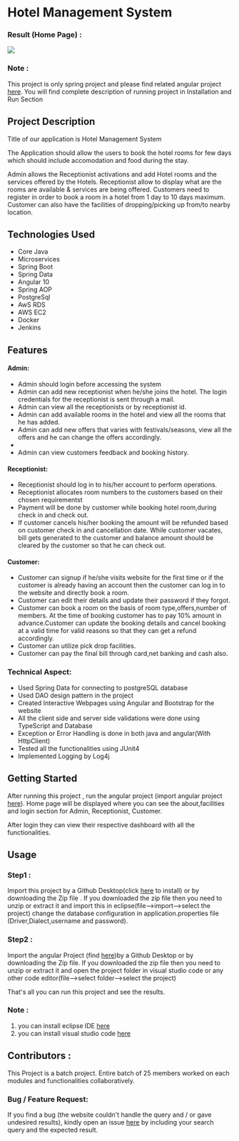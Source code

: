 # Hotel Management System
### Result (Home Page) :
![](https://github.com/PavanSaiSheshetti/HotelManagementSystem_Angular/blob/master/src/assets/img/image.png)
### Note :
  This project is only spring project and please find related angular project [here](https://github.com/PavanSaiSheshetti/HMS_angular_admin). You will find complete 
  description of running project in Installation and Run Section
## Project Description

<p> Title of our application is Hotel Management System</p>

<p>The Application should allow the users to book the hotel rooms for few days which should include accomodation and food during the stay.</p>
Admin allows the Receptionist activations and add Hotel rooms and the services offered by the Hotels.
Receptionist allow to display what are the rooms are available & services are being offered.
Customers need to register in order to book a room in a hotel from 1 day to 10 days maximum. Customer can also have the facilities of dropping/picking up from/to nearby location.


## Technologies Used

<ul><li> Core Java
  <li>Microservices
  <li>Spring Boot
   <li>Spring Data
  <li>Angular 10
   <li>Spring AOP
  <li>PostgreSql
  <li>AwS RDS
  <li> AWS EC2
   <li> Docker
    <li>Jenkins
</ul>


## Features
<h4>Admin:</h4>
<ul>
  <li> Admin should login before accessing the system</li>
  <li>Admin can add new receptionist when he/she joins the hotel. The login credentials for the receptionist is sent through a mail.</li>
  <li>Admin can view all the receptionists or by receptionist id.</li>
  <li> Admin can add available rooms in the hotel and view all the rooms that he has added.</li>
  <li>Admin can add new offers that varies with festivals/seasons, view all the offers and he can change the offers accordingly.<li>
  <li>Admin can view customers feedback and booking history.</li>
</ul>
<h4>Receptionist:</h4>
<ul>
  <li>Receptionist should log in to his/her account to perform operations.</li>
  <li>Receptionist allocates room numbers to the customers based on their chosen requirementst</li>
  <li>Payment will be done by customer while booking hotel room,during check in and check out.</li>
  <li>If customer cancels his/her booking the amount will be refunded based on customer check in and cancellation date. While customer vacates, bill gets generated to the customer and balance amount should be cleared by the customer so that he can check out.</li>
</ul>
<h4>Customer:</h4>
<ul>
  <li>Customer can signup if he/she visits website for the first time or if the customer is already having an account then the customer can log in to the website and directly book a room.</li>
  <li>Customer can edit their details and update their password if they forgot.</li>
  <li>Customer can book a room on the basis of room type,offers,number of members. At the time of booking customer has to pay 10% amount in advance.Customer can update the booking details and cancel booking at a valid time for valid reasons so that they can get a refund accordingly.
<li>Customer can utilize pick drop facilities.
  <li>Customer can pay the final bill through card,net banking and cash also.

</ul>

### Technical Aspect:
<ul>
<li>Used Spring Data for connecting to postgreSQL database </li>
<li>Used DAO design pattern in the project
<li>Created Interactive Webpages using Angular and Bootstrap for the website
<li>All the client side and server side validations were done using TypeScript and Database
<li>Exception or Error Handling is done in both  java and angular(With HttpClient)
<li>Tested all the functionalities using JUnit4 
<li>Implemented Logging by Log4j
</ul>

## Getting Started

After running this project , run the angular project (import angular project [here](https://github.com/PavanSaiSheshetti/HMS_angular_admin)). Home page will be displayed where you can see the about,facilities and login section for Admin, Receptionist, Customer.

After login they can view their respective dashboard with all the functionalities.

## Usage

### Step1 :
Import this project by a Github Desktop(click [here](https://desktop.github.com/) to install) or by downloading the Zip file . If you downloaded the zip file then you need to unzip or extract it and import this in eclipse(file-->import-->select the project)
change the database configuration in application.properties file (Driver,Dialect,username and password).

### Step2 :
Import the angular Project (find [here](https://github.com/PavanSaiSheshetti/HMS_angular_admin))by a Github Desktop or by downloading the Zip file. If you downloaded the zip file then you need to unzip or extract it and open the project folder in visual studio code or any other code editor(file-->select folder-->select the project)

That's all you can run this project and see the results.

### Note :
<ol>
<li>you can install eclipse IDE <a href="https://www.eclipse.org/downloads/">here</a></li>
<li>you can install visual studio code <a href="https://code.visualstudio.com/download">here</a></li>
</ol>

## Contributors :
This Project is a batch project. Entire batch of 25 members worked on each modules and functionalities collaboratively.

### Bug / Feature Request:

If you find a bug (the website couldn't handle the query and / or gave undesired results), kindly open an issue [here](https://github.com/PavanSaiSheshetti/HotelManagementSystem/issues/new) by including your search query and the expected result.

